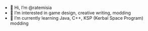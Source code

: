 - 👋 Hi, I’m @ratemisia
- 👀 I’m interested in game design, creative writing, modding
- 🌱 I’m currently learning Java, C++, KSP (Kerbal Space Program) modding
<!---
ratemisia/ratemisia is a ✨ special ✨ repository because its `README.md` (this file) appears on your GitHub profile.
You can click the Preview link to take a look at your changes.
--->
